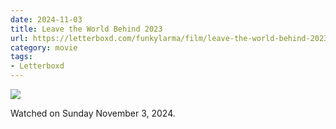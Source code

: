 ```yaml
---
date: 2024-11-03
title: Leave the World Behind 2023
url: https://letterboxd.com/funkylarma/film/leave-the-world-behind-2023/
category: movie
tags:
- Letterboxd
---
```


![](https://a.ltrbxd.com/resized/film-poster/6/4/8/8/6/9/648869-leave-the-world-behind-0-600-0-900-crop.jpg?v=927d0da068)

Watched on Sunday November 3, 2024.

